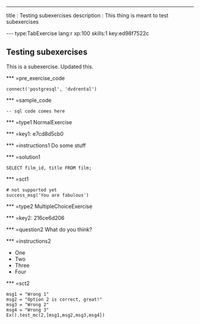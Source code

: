 ---
title       : Testing subexercises
description : This thing is meant to test subexercises

--- type:TabExercise lang:r xp:100 skills:1 key:ed98f7522c
## Testing subexercises

This is a subexercise. Updated this.

*** =pre_exercise_code
```{python}
connect('postgresql', 'dvdrental')
```

*** =sample_code
```{sql}
-- sql code comes here
```

*** =type1
NormalExercise

*** =key1: e7cd8d5cb0

*** =instructions1
Do some stuff

*** =solution1
```{sql}
SELECT film_id, title FROM film;
```

*** =sct1
```{python}
# not supported yet
success_msg('You are fabulous')
```

*** =type2
MultipleChoiceExercise

*** =key2: 216ce6d206

*** =question2
What do you think?

*** =instructions2
- One
- Two
- Three
- Four

*** =sct2
```{python}
msg1 = "Wrong 1"
msg2 = "Option 2 is correct, great!"
msg3 = "Wrong 2"
msg4 = "Wrong 3"
Ex().test_mc(2,[msg1,msg2,msg3,msg4])
```
